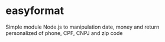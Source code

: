 # easyformat
Simple module Node.js to manipulation date, money and return personalized of phone, CPF, CNPJ and zip code
